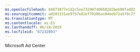 ```yaml
---
ms.openlocfilehash: 84873877e1d2c5ee732907400502d2beb00fad82
ms.sourcegitcommit: ad203331ee9737e82ef70206ac04eeb72a5f9c7f
ms.translationtype: MT
ms.contentlocale: es-ES
ms.lasthandoff: 06/18/2019
ms.locfileid: "67232893"
---
```

Microsoft Ad Center